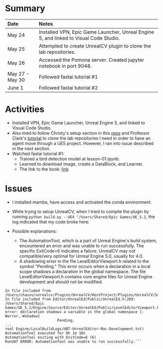 # Summary

| Date   | Notes
| :----- | :-------------------------------
| May 24 | Installed VPN, Epic Game Launcher, Unreal Engine 5, and linked to Visual Code Studio. 
| May 25 | Attempted to create UnrealCV plugin to clone the lab repositories.
| May 26 | Accessed the Pomona server. Created jupyter notebook in port 9048.
| May 27 - May 30 | Followed fastai tutorial #1
| June 1 | Followed fastai tutorial #2

# Activities
* Installed VPN, Epic Game Launcher, Unreal Engine 5, and linked to Visual Code Studio. 
* Also tried to follow Christy's setup section in this [repo](https://github.com/christymarc/ARCS_Reports/blob/master/guidance/2023-04-27-research-process.md) and Professor Clark's [tutorial](https://compusciencing.github.io/unrealcv-ue5-windows.html) to clone the lab repositories I need in order to have an agent move through a UE5 project. However, I ran into issue described in the next section.
* Watched fastai tutorial #1: 
   * Trained a bird detection model at lesson-01.ipynb. 
   * Learned to download image, create a DataBlock, and Learner.
   * The link to the book: [link](https://github.com/fastai/fastbook/tree/master)

# Issues
* I installed mamba, have access and activated the conda environment.
*  While trying to setup UnrealCV, when I tried to compile the plugin by running
```python build.py --UE4 "/Users/Shared/Epic Games/UE_5.2```, the log indicated that my code broke here:

* Possible explanations: 
  * The AutomationTool, which is a part of Unreal Engine's build system, encountered an error and was unable to run successfully. The specific ExitCode=6 indicates a failure. UnrealCV may not compatible/very optimal for Unreal Engine 5.0, usually for 4.0. 
  * A shadowing error in the file LevelEditorViewport.h related to the symbol "Pending." This error occurs when a declaration in a local scope shadows a declaration in the global namespace. The file LevelEditorViewport.h contains core engine files for Unreal Engine development and should not be modified.

```/Users/chauvu/unrealcv/Plugins/UnrealCV/HostProject/Plugins/UnrealCV/Intermediate/Build/Mac/arm64/UnrealEditor/Development/UnrealCV/Module.UnrealCV.cpp:24:
In file included from /Users/chauvu/unrealcv/Plugins/UnrealCV/HostProject/Plugins/UnrealCV/Source/UnrealCV/Private/UE4CVServer.cpp:13:
In file included from Editor/UnrealEd/Public/UnrealEd.h:289:
/Users/Shared/Epic Games/UE_5.2/Engine/Source/Editor/UnrealEd/Public/LevelEditorViewport.h:81:4: error: declaration shadows a variable in the global namespace [-Werror,-Wshadow]
                        Pending,
...
real Engine/LocalBuildLogs/UBT-UnrealEditor-Mac-Development.txt)
AutomationTool executed for 0h 1m 10s
AutomationTool exiting with ExitCode=6 (6)
RunUAT ERROR: AutomationTool was unable to run successfully.```

